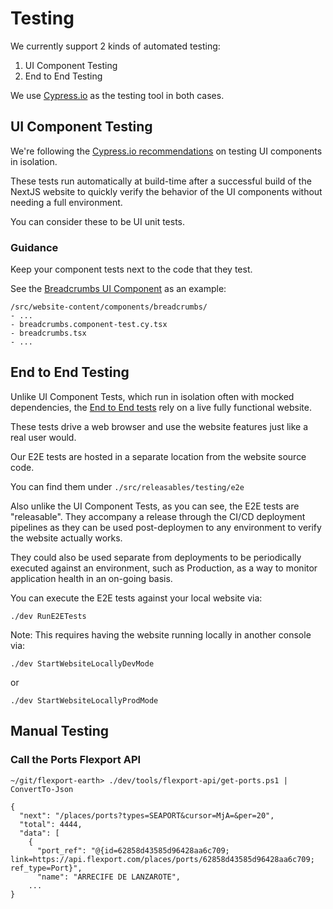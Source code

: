 # Testing

We currently support 2 kinds of automated testing:

1. UI Component Testing
2. End to End Testing

We use [Cypress.io](https://www.cypress.io) as the testing tool in both cases.

## UI Component Testing

We're following the [Cypress.io recommendations](https://docs.cypress.io/guides/core-concepts/testing-types#What-is-Component-Testing) on testing UI components in isolation.

These tests run automatically at build-time after a successful build of the NextJS website to quickly verify the behavior of the UI components without needing a full environment.

You can consider these to be UI unit tests.

### Guidance

Keep your component tests next to the code that they test.

See the [Breadcrumbs UI Component](/src/website-content/components/breadcrumbs) as an example:

```
/src/website-content/components/breadcrumbs/
- ...
- breadcrumbs.component-test.cy.tsx
- breadcrumbs.tsx
- ...
```

## End to End Testing

Unlike UI Component Tests, which run in isolation often with mocked dependencies, the [End to End tests](https://docs.cypress.io/guides/core-concepts/testing-types#What-is-E2E-Testing) rely on a live fully functional website.

These tests drive a web browser and use the website features just like a real user would.

Our E2E tests are hosted in a separate location from the website source code.

You can find them under `./src/releasables/testing/e2e`

Also unlike the UI Component Tests, as you can see, the E2E tests are "releasable". They accompany a release through the CI/CD deployment pipelines as they can be used post-deploymen to any environment to verify the website actually works.

They could also be used separate from deployments to be periodically executed against an environment, such as Production, as a way to monitor application health in an on-going basis.

You can execute the E2E tests against your local website via:

`./dev RunE2ETests`

Note: This requires having the website running locally in another console via:

`./dev StartWebsiteLocallyDevMode`

or

`./dev StartWebsiteLocallyProdMode`

## Manual Testing

### Call the Ports Flexport API

```
~/git/flexport-earth> ./dev/tools/flexport-api/get-ports.ps1 | ConvertTo-Json

{
  "next": "/places/ports?types=SEAPORT&cursor=MjA=&per=20",
  "total": 4444,
  "data": [
    {
      "port_ref": "@{id=62858d43585d96428aa6c709; link=https://api.flexport.com/places/ports/62858d43585d96428aa6c709; ref_type=Port}",
      "name": "ARRECIFE DE LANZAROTE",
    ...
}
```
